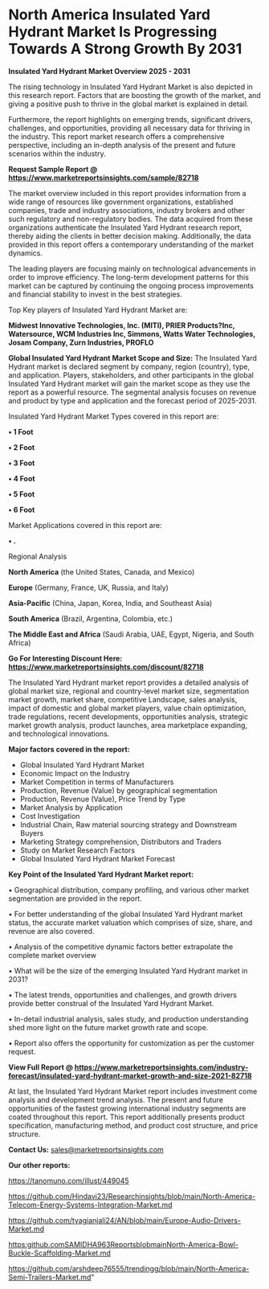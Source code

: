 # North America Insulated Yard Hydrant Market Is Progressing Towards A Strong Growth By 2031

<Strong> Insulated Yard Hydrant Market Overview 2025 - 2031</strong>

The rising technology in Insulated Yard Hydrant Market is also depicted in this research report. Factors that are boosting the growth of the market, and giving a positive push to thrive in the global market is explained in detail.

Furthermore, the report highlights on emerging trends, significant drivers, challenges, and opportunities, providing all necessary data for thriving in the industry. This report market research offers a comprehensive perspective, including an in-depth analysis of the present and future scenarios within the industry.

<strong>Request Sample Report @ <a href=https://www.marketreportsinsights.com/sample/82718>https://www.marketreportsinsights.com/sample/82718</a></strong>

The market overview included in this report provides information from a wide range of resources like government organizations, established companies, trade and industry associations, industry brokers and other such regulatory and non-regulatory bodies. The data acquired from these organizations authenticate the Insulated Yard Hydrant research report, thereby aiding the clients in better decision making. Additionally, the data provided in this report offers a contemporary understanding of the market dynamics.

The leading players are focusing mainly on technological advancements in order to improve efficiency. The long-term development patterns for this market can be captured by continuing the ongoing process improvements and financial stability to invest in the best strategies.

Top Key players of Insulated Yard Hydrant Market are:

<strong>Midwest Innovative Technologies, Inc. (MITI), PRIER Products?Inc, Watersource, WCM Industries Inc, Simmons, Watts Water Technologies, Josam Company, Zurn Industries, PROFLO</strong>

<strong><b>Global Insulated Yard Hydrant Market Scope and Size:</b></strong>
The Insulated Yard Hydrant market is declared segment by company, region (country), type, and application. Players, stakeholders, and other participants in the global Insulated Yard Hydrant market will gain the market scope as they use the report as a powerful resource. The segmental analysis focuses on revenue and product by type and application and the forecast period of 2025-2031.

Insulated Yard Hydrant Market Types covered in this report are:

<strong>• 1 Foot

• 2 Foot

• 3 Foot

• 4 Foot

• 5 Foot

• 6 Foot</strong>

Market Applications covered in this report are:

<strong>• .</strong> 

Regional Analysis

<strong>North America</strong> (the United States, Canada, and Mexico)

<strong>Europe</strong> (Germany, France, UK, Russia, and Italy)

<strong>Asia-Pacific</strong> (China, Japan, Korea, India, and Southeast Asia)

<strong>South America</strong> (Brazil, Argentina, Colombia, etc.)

<strong>The Middle East and Africa</strong> (Saudi Arabia, UAE, Egypt, Nigeria, and South Africa)

<strong>Go For Interesting Discount Here: <a href=https://www.marketreportsinsights.com/discount/82718>https://www.marketreportsinsights.com/discount/82718</a></strong>

The Insulated Yard Hydrant market report provides a detailed analysis of global market size, regional and country-level market size, segmentation market growth, market share, competitive Landscape, sales analysis, impact of domestic and global market players, value chain optimization, trade regulations, recent developments, opportunities analysis, strategic market growth analysis, product launches, area marketplace expanding, and technological innovations.

<strong><b>Major factors covered in the report:</b></strong>
<ul>
  <li>Global Insulated Yard Hydrant Market </li>
  <li>Economic Impact on the Industry</li>
  <li>Market Competition in terms of Manufacturers</li>
  <li>Production, Revenue (Value) by geographical segmentation</li>
  <li>Production, Revenue (Value), Price Trend by Type</li>
  <li>Market Analysis by Application</li>
  <li>Cost Investigation</li>
  <li>Industrial Chain, Raw material sourcing strategy and Downstream Buyers</li>
  <li>Marketing Strategy comprehension, Distributors and Traders</li>
  <li>Study on Market Research Factors</li>
  <li>Global Insulated Yard Hydrant Market Forecast</li>
</ul>

<strong><b>Key Point of the Insulated Yard Hydrant Market report:</b></strong>

• Geographical distribution, company profiling, and various other market segmentation are provided in the report.

• For better understanding of the global Insulated Yard Hydrant market status, the accurate market valuation which comprises of size, share, and revenue are also covered.

• Analysis of the competitive dynamic factors better extrapolate the complete market overview

• What will be the size of the emerging Insulated Yard Hydrant market in 2031?

• The latest trends, opportunities and challenges, and growth drivers provide better construal of the Insulated Yard Hydrant Market.

• In-detail industrial analysis, sales study, and production understanding shed more light on the future market growth rate and scope.

• Report also offers the opportunity for customization as per the customer request.

<strong><b>View Full Report @ <a href=https://www.marketreportsinsights.com/industry-forecast/insulated-yard-hydrant-market-growth-and-size-2021-82718>https://www.marketreportsinsights.com/industry-forecast/insulated-yard-hydrant-market-growth-and-size-2021-82718</a></b></strong>


At last, the Insulated Yard Hydrant Market report includes investment come analysis and development trend analysis. The present and future opportunities of the fastest growing international industry segments are coated throughout this report. This report additionally presents product specification, manufacturing method, and product cost structure, and price structure.

<strong>Contact Us:</strong>
sales@marketreportsinsights.com

<strong>Our other reports:</strong>

<a href=https://tanomuno.com/illust/449045>https://tanomuno.com/illust/449045</a>

<a href=https://github.com/Hindavi23/Researchinsights/blob/main/North-America-Telecom-Energy-Systems-Integration-Market.md>https://github.com/Hindavi23/Researchinsights/blob/main/North-America-Telecom-Energy-Systems-Integration-Market.md</a>

<a href=https://github.com/tyagianjali24/AN/blob/main/Europe-Audio-Drivers-Market.md>https://github.com/tyagianjali24/AN/blob/main/Europe-Audio-Drivers-Market.md</a>

<a href=https:github.comSAMIDHA963ReportsblobmainNorth-America-Bowl-Buckle-Scaffolding-Market.md>https:github.comSAMIDHA963ReportsblobmainNorth-America-Bowl-Buckle-Scaffolding-Market.md</a>

<a href=https://github.com/arshdeep76555/trendingg/blob/main/North-America-Semi-Trailers-Market.md>https://github.com/arshdeep76555/trendingg/blob/main/North-America-Semi-Trailers-Market.md</a>"
